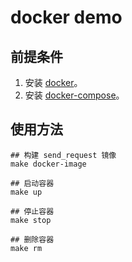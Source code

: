 # docker demo

## 前提条件
1. 安装 [docker](https://docs.docker.com/install/overview/)。
2. 安装 [docker-compose](https://docs.docker.com/compose/install/)。

## 使用方法
```
## 构建 send_request 镜像
make docker-image

## 启动容器
make up

## 停止容器
make stop

## 删除容器
make rm
```
